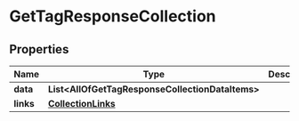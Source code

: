 # GetTagResponseCollection

## Properties
Name | Type | Description | Notes
------------ | ------------- | ------------- | -------------
**data** | **List&lt;AllOfGetTagResponseCollectionDataItems&gt;** |  | 
**links** | [**CollectionLinks**](CollectionLinks.md) |  |  [optional]
